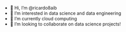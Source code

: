 - 👋 Hi, I’m @ricardo8aib
- 👀 I’m interested in data science and data engineering
- 🌱 I’m currently cloud computing
- 💞️ I’m looking to collaborate on data science projects!
